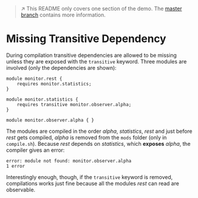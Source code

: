 > :arrow_upper_right: This README only covers one section of the demo.
> The [master branch](../../tree/master) contains more information.

# Missing Transitive Dependency

During compilation transitive dependencies are allowed to be missing unless they are exposed with the `transitive` keyword.
Three modules are involved (only the dependencies are shown):

```
module monitor.rest {
	requires monitor.statistics;
}

module monitor.statistics {
	requires transitive monitor.observer.alpha;
}

module monitor.observer.alpha { }
```

The modules are compiled in the order _alpha_, _statistics_, _rest_ and just before _rest_ gets compiled, _alpha_ is removed from the `mods` folder (only in `compile.sh`).
Because _rest_ depends on _statistics_, which **exposes** _alpha_, the compiler gives an error:

```
error: module not found: monitor.observer.alpha
1 error
```

Interestingly enough, though, if the `transitive` keyword is removed, compilations works just fine because all the modules _rest_ can read are observable.
